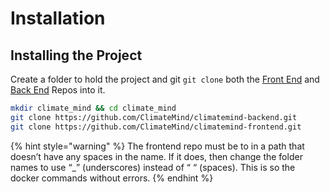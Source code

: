 # Installation

## Installing the Project

Create a folder to hold the project and git `git clone` both the [Front End](https://github.com/ClimateMind/climatemind-frontend) and [Back End](https://github.com/ClimateMind/climatemind-backend) Repos into it.&#x20;

```bash
mkdir climate_mind && cd climate_mind
git clone https://github.com/ClimateMind/climatemind-backend.git
git clone https://github.com/ClimateMind/climatemind-frontend.git
```

{% hint style="warning" %}
The frontend repo must be to in a path that doesn’t have any spaces in the name. If it does, then change the folder names to use “\_” (underscores) instead of “ “ (spaces). This is so the docker commands without errors.
{% endhint %}

